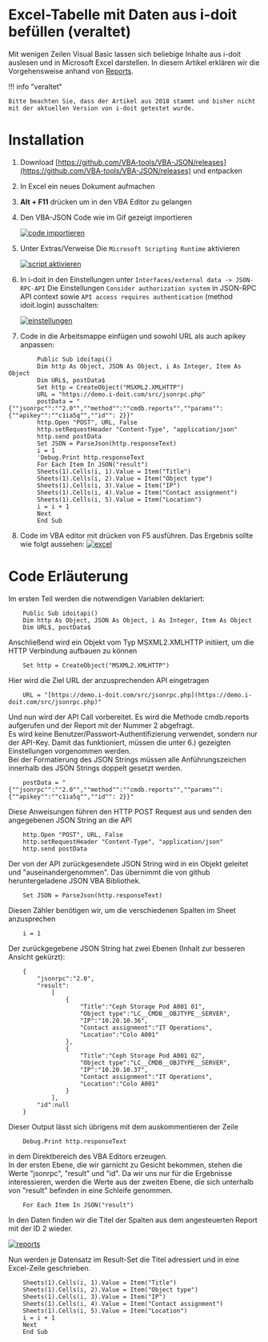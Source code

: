 # Excel-Tabelle mit Daten aus i-doit befüllen (veraltet)

Mit wenigen Zeilen Visual Basic lassen sich beliebige Inhalte aus i-doit auslesen und in Microsoft Excel darstellen. In diesem Artikel erklären wir die Vorgehensweise anhand von [Reports](../auswertungen/report-manager.md).

!!! info "veraltet"

    Bitte beachten Sie, dass der Artikel aus 2018 stammt und bisher nicht mit der aktuellen Version von i-doit getestet wurde.

Installation
============

1.  Download [https://github.com/VBA-tools/VBA-JSON/releases](https://github.com/VBA-tools/VBA-JSON/releases) und entpacken

2.  In Excel ein neues Dokument aufmachen

3.  **Alt + F11** drücken um in den VBA Editor zu gelangen

4.  Den VBA-JSON Code wie im Gif gezeigt importieren

    [![code importieren](../assets/images/de/anwendungsfaelle/excel/1-excel.gif)](../assets/images/de/anwendungsfaelle/excel/1-excel.gif)

5.  Unter Extras/Verweise Die `Microsoft Scripting Runtime` aktivieren

    [![script aktivieren](../assets/images/de/anwendungsfaelle/excel/2-excel.gif)](../assets/images/de/anwendungsfaelle/excel/2-excel.gif)

6.  In i-doit in den Einstellungen unter `Interfaces/external data -> JSON-RPC-API` Die Einstellungen `Consider authorization system` in JSON-RPC API context sowie `API access requires authentication` (method idoit.login) ausschalten:

    [![einstellungen](../assets/images/de/anwendungsfaelle/excel/3-excel.png)](../assets/images/de/anwendungsfaelle/excel/3-excel.png)

7.  Code in die Arbeitsmappe einfügen und sowohl URL als auch apikey anpassen:

```
        Public Sub idoitapi()
        Dim http As Object, JSON As Object, i As Integer, Item As Object
        Dim URL$, postData$
        Set http = CreateObject("MSXML2.XMLHTTP")
        URL = "https://demo.i-doit.com/src/jsonrpc.php"
        postData = "{""jsonrpc"":""2.0"",""method"":""cmdb.reports"",""params"":{""apikey"":""c1ia5q"",""id"": 2}}"
        http.Open "POST", URL, False
        http.setRequestHeader "Content-Type", "application/json"
        http.send postData
        Set JSON = ParseJson(http.responseText)
        i = 1
        'Debug.Print http.responseText
        For Each Item In JSON("result")
        Sheets(1).Cells(i, 1).Value = Item("Title")
        Sheets(1).Cells(i, 2).Value = Item("Object type")
        Sheets(1).Cells(i, 3).Value = Item("IP")
        Sheets(1).Cells(i, 4).Value = Item("Contact assignment")
        Sheets(1).Cells(i, 5).Value = Item("Location")
        i = i + 1
        Next
        End Sub
```

8.  Code im VBA editor mit drücken von F5 ausführen. Das Ergebnis sollte wie folgt aussehen:
    [![excel](../assets/images/de/anwendungsfaelle/excel/4-excel.png)](../assets/images/de/anwendungsfaelle/excel/4-excel.png)

Code Erläuterung
================

Im ersten Teil werden die notwendigen Variablen deklariert:

```
    Public Sub idoitapi()
    Dim http As Object, JSON As Object, i As Integer, Item As Object
    Dim URL$, postData$
```

Anschließend wird ein Objekt vom Typ MSXML2.XMLHTTP initiiert, um die HTTP Verbindung aufbauen zu können

```
    Set http = CreateObject("MSXML2.XMLHTTP")
```

Hier wird die Ziel URL der anzusprechenden API eingetragen

```
    URL = "[https://demo.i-doit.com/src/jsonrpc.php](https://demo.i-doit.com/src/jsonrpc.php)"
```

Und nun wird der API Call vorbereitet. Es wird die Methode cmdb.reports aufgerufen und der Report mit der Nummer 2 abgefragt.<br>
Es wird keine Benutzer/Passwort-Authentifizierung verwendet, sondern nur der API-Key. Damit das funktioniert, müssen die unter 6.) gezeigten Einstellungen vorgenommen werden.<br>
Bei der Formatierung des JSON Strings müssen alle Anführungszeichen innerhalb des JSON Strings doppelt gesetzt werden.

```
    postData = "{""jsonrpc"":""2.0"",""method"":""cmdb.reports"",""params"":{""apikey"":""c1ia5q"",""id"": 2}}"
```

Diese Anweisungen führen den HTTP POST Request aus und senden den angegebenen JSON String an die API

```
    http.Open "POST", URL, False
    http.setRequestHeader "Content-Type", "application/json"
    http.send postData
```

Der von der API zurückgesendete JSON String wird in ein Objekt geleitet und "auseinandergenommen". Das übernimmt die von github heruntergeladene JSON VBA Bibliothek.

```
    Set JSON = ParseJson(http.responseText)
```

Diesen Zähler benötigen wir, um die verschiedenen Spalten im Sheet anzusprechen

```
    i = 1
```

Der zurückgegebene JSON String hat zwei Ebenen (Inhalt zur besseren Ansicht gekürzt):

```
    {
        "jsonrpc":"2.0",
        "result":
            [
                {
                    "Title":"Ceph Storage Pod A001 01",
                    "Object type":"LC__CMDB__OBJTYPE__SERVER",
                    "IP":"10.20.10.36",
                    "Contact assignment":"IT Operations",
                    "Location":"Colo A001"
                },
                {
                    "Title":"Ceph Storage Pod A001 02",
                    "Object type":"LC__CMDB__OBJTYPE__SERVER",
                    "IP":"10.20.10.37",
                    "Contact assignment":"IT Operations",
                    "Location":"Colo A001"
                }
            ],
        "id":null
    }
```

Dieser Output lässt sich übrigens mit dem auskommentieren der Zeile

```
    Debug.Print http.responseText
```

in dem Direktbereich des VBA Editors erzeugen.<br>
In der ersten Ebene, die wir garnicht zu Gesicht bekommen, stehen die Werte "jsonrpc", "result" und "id". Da wir uns nur für die Ergebnisse interessieren, werden die Werte aus der zweiten Ebene, die sich unterhalb von "result" befinden in eine Schleife genommen.

```
    For Each Item In JSON("result")
```

In den Daten finden wir die Titel der Spalten aus dem angesteuerten Report mit der ID 2 wieder.

[![reports](../assets/images/de/anwendungsfaelle/excel/5-excel.png)](../assets/images/de/anwendungsfaelle/excel/5-excel.png)

Nun werden je Datensatz im Result-Set die Titel adressiert und in eine Excel-Zeile geschrieben.

```
    Sheets(1).Cells(i, 1).Value = Item("Title")
    Sheets(1).Cells(i, 2).Value = Item("Object type")
    Sheets(1).Cells(i, 3).Value = Item("IP")
    Sheets(1).Cells(i, 4).Value = Item("Contact assignment")
    Sheets(1).Cells(i, 5).Value = Item("Location")
    i = i + 1
    Next
    End Sub
```

